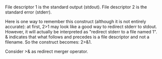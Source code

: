 File descriptor 1 is the standard output (stdout).
File descriptor 2 is the standard error (stderr).

Here is one way to remember this construct (although it is not entirely accurate): at first, 2>1 may look like a good way to redirect stderr to stdout. However, it will actually be interpreted as "redirect stderr to a file named 1". & indicates that what follows and precedes is a file descriptor and not a filename. So the construct becomes: 2>&1.

Consider >& as redirect merger operator.

